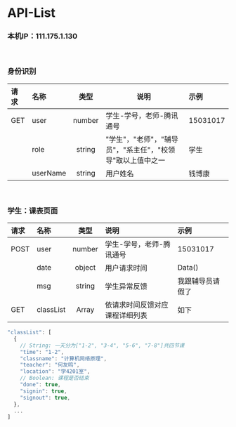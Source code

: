 # API-List

### 本机IP：111.175.1.130

<br/>

### 身份识别

|请求|名称|类型|说明|示例|
|:-|:-|:-:|-|:-|
|GET|user|number|学生-学号，老师-腾讯通号|15031017|
||role|string|"学生"，"老师"，"辅导员"，"系主任"，"校领导"取以上值中之一|学生|
||userName|string|用户姓名|钱博康|

<br/>

### 学生：课表页面

|请求|名称|类型|说明|示例|
|:-|:-|:-:|:-|:-|
|POST|user|number|学生-学号，老师-腾讯通号|15031017|
||date|object|用户请求时间|Data()|
||msg|string|学生异常反馈|我跟辅导员请假了|
|GET|classList|Array|依请求时间反馈对应课程详细列表|如下|

````javascript
"classList": [
  {
    // String: 一天分为["1-2", "3-4", "5-6", "7-8"]共四节课
    "time": "1-2",
    "classname": "计算机网络原理",
    "teacher": "何友鸣",
    "location": "学4201室",
    // Boolean: 课程是否结束
    "done": true, 
    "signin": true,
    "signout": true,
  },
  ...
]
````

<br/><br/><br/><br/>
